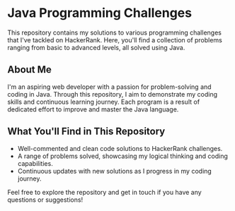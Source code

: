 # Java Programming Challenges

This repository contains my solutions to various programming challenges that I've tackled on HackerRank. Here, you'll find a collection of problems ranging from basic to advanced levels, all solved using Java.

## About Me

I'm an aspiring web developer with a passion for problem-solving and coding in Java. Through this repository, I aim to demonstrate my coding skills and continuous learning journey. Each program is a result of dedicated effort to improve and master the Java language.

## What You'll Find in This Repository

- Well-commented and clean code solutions to HackerRank challenges.
- A range of problems solved, showcasing my logical thinking and coding capabilities.
- Continuous updates with new solutions as I progress in my coding journey.

Feel free to explore the repository and get in touch if you have any questions or suggestions!
